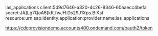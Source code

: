 ias_applications
client:5d9d7646-a320-4c26-8346-60aaecc4befa
secret:JA]Lg7QoA6[kK.fwJH:Ds29J1Xps.B:Ksf
resource:urn:sap:identity:application:provider:name:ias_applications

https://cdcprovisiondemo.accounts400.ondemand.com/oauth2/token